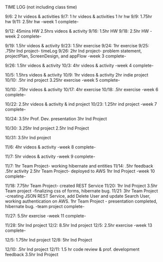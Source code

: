 TIME LOG (not including class time)

9/6:    2 hr videos & activities
9/7:    1 hr videos & activities
        1 hr hw
9/9:    1.75hr hw
9/11:   2.5hr hw
  -week 1 complete-

9/12:   45mins HW
        2.5hrs videos & activity
9/16:   1.5hr HW
9/18:   2.5hr HW
  -week 2 complete-

9/19:   1.5hr videos & activity
9/23:   1.5hr exercise
9/24:   1hr exercise
9/25:   .75hr Ind project- timeLog
9/26:   2hr Ind project- problem statement, projectPlan, ScreenDesign, and appFlow
-week 3 complete-

9/26:   1.5hr videos & activity
10/3:   4hr videos & activity
-week 4 complete-

10/5:   1.5hrs videos & activity
10/9:   1hr videos & activity
        2hr indie project
10/10:  .5hr ind project
        3.25hr exercise
-week 5 complete-

10/10:  .75hr videos & activity
10/17:  4hr exercise
10/18:  .5hr exercise
-week 6 complete-

10/22:  2.5hr videos & activity & ind project
10/23:  1.25hr ind project
-week 7 complete-

10/24:  3.5hr Prof. Dev. presentation
        3hr Ind Project

10/30:  3.25hr Ind project
        2.5hr Ind Project

10/31:  3.5hr Ind project

11/6:   4hr videos & activity
-week 8 complete-

11/7:   5hr videos & activity
-week 9 complete-

11/7:   1hr Team Project- working hibernate and entities
11/14:  .5hr feedback
        .5hr activity
        2.5hr Team Project- deployed to AWS
        1hr Ind Project
-week 10 complete-

11/18:  7.75hr Team Project- created REST Service
11/20:  1hr Ind Project
        3.5hr Team project -finalizing css of forms, hibernate bug.
11/21:  3hr Team Project -creating JSON REST Service, add Delete User and update
        Search User, working authentication on AWS.
        1hr Team Project - presentation completed, hibernate bug.
-team project complete-

11/27:  5.5hr exercise
-week 11 complete-

11/28:  5hr Ind project
12/2:   8.5hr Ind project
12/5:   2.5hr exercise
-week 13 complete-

12/5:   1.75hr Ind project
12/8:   5hr Ind Project

12/10:  .5hr Ind project
12/11:  1.5 hr code review & prof. development feedback
        3.5hr Ind Project
      
